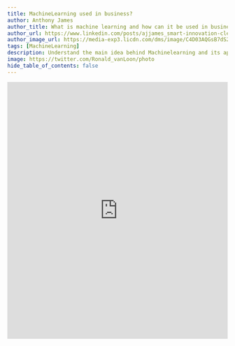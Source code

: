```yaml
---
title: MachineLearning used in business?
author: Anthony James
author_title: What is machine learning and how can it be used in business?
author_url: https://www.linkedin.com/posts/ajjames_smart-innovation-clean-hands-clean-phone-activity-6821021664864686080-bEmL
author_image_url: https://media-exp3.licdn.com/dms/image/C4D03AQGsB7dS2_7Cmw/profile-displayphoto-shrink_200_200/0/1599917193493?e=1631750400&v=beta&t=Rr2B5cN5NB0WDikQCMJ4VTCwaIsQsFk4gv0c22_6TfM
tags: [MachineLearning]
description: Understand the main idea behind Machinelearning and its applications
image: https://twitter.com/Ronald_vanLoon/photo
hide_table_of_contents: false
---
```

<iframe src="https://www.linkedin.com/embed/feed/update/urn:li:ugcPost:6821019901780615168" height="588" width="504" frameborder="0" allowfullscreen="" title="Embedded post"></iframe>

